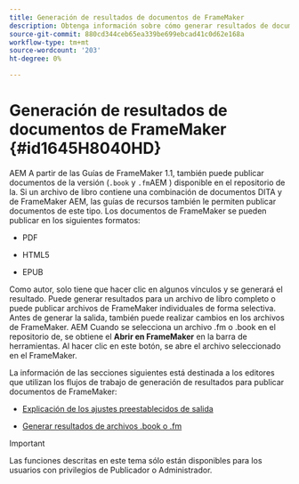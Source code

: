 ```yaml
---
title: Generación de resultados de documentos de FrameMaker
description: Obtenga información sobre cómo generar resultados de documentos de FrameMaker AEM en guías de para publicarlos en formato PDF, HTML 5 y EPUB.
source-git-commit: 880cd344ceb65ea339be699ebcad41c0d62e168a
workflow-type: tm+mt
source-wordcount: '203'
ht-degree: 0%

---
```


# Generación de resultados de documentos de FrameMaker {#id1645H8040HD}

AEM A partir de las Guías de FrameMaker 1.1, también puede publicar documentos de la versión \(`.book` y `.fm`AEM \) disponible en el repositorio de la. Si un archivo de libro contiene una combinación de documentos DITA y de FrameMaker AEM, las guías de recursos también le permiten publicar documentos de este tipo. Los documentos de FrameMaker se pueden publicar en los siguientes formatos:

- PDF

- HTML5

- EPUB


Como autor, solo tiene que hacer clic en algunos vínculos y se generará el resultado. Puede generar resultados para un archivo de libro completo o puede publicar archivos de FrameMaker individuales de forma selectiva. Antes de generar la salida, también puede realizar cambios en los archivos de FrameMaker. AEM Cuando se selecciona un archivo .fm o .book en el repositorio de, se obtiene el **Abrir en FrameMaker** en la barra de herramientas. Al hacer clic en este botón, se abre el archivo seleccionado en el FrameMaker.

La información de las secciones siguientes está destinada a los editores que utilizan los flujos de trabajo de generación de resultados para publicar documentos de FrameMaker:

- [Explicación de los ajustes preestablecidos de salida](fm-output-understand-presets.md#)

- [Generar resultados de archivos .book o .fm](fm-output-generate.md#)

>[!IMPORTANT]
>
> Las funciones descritas en este tema sólo están disponibles para los usuarios con privilegios de Publicador o Administrador.
